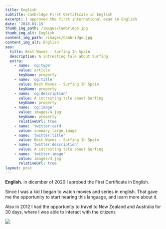 ```yaml
---
title: English
subtitle: Cambridge First Certificate in English
excerpt: I approved the first international exam in English
date: '2018-01-15'
thumb_img_path: /images/Cambridge.jpg
thumb_img_alt: English
content_img_path: /images/Cambridge.jpg
content_img_alt: English
seo:
  title: Best Waves - Surfing In Spain
  description: A intresting tale about Surfing
  extra:
    - name: 'og:type'
      value: article
      keyName: property
    - name: 'og:title'
      value: Best Waves - Surfing In Spain
      keyName: property
    - name: 'og:description'
      value: A intresting tale about Surfing
      keyName: property
    - name: 'og:image'
      value: images/4.jpg
      keyName: property
      relativeUrl: true
    - name: 'twitter:card'
      value: summary_large_image
    - name: 'twitter:title'
      value: Best Waves - Surfing In Spain
    - name: 'twitter:description'
      value: A intresting tale about Surfing
    - name: 'twitter:image'
      value: images/4.jpg
      relativeUrl: true
layout: post
---
```

**English.** in dicember of 2020 I aprobed the First Certificate in English.

Since I was a kid I began to watch movies and series in english. That gave me the opportunity to start hearing this language, and learn more about it.

Also in 2012 I had the opportunity to travel to New Zealand and Australia for 30 days, where I was able to interact with the citizens

![](/images/nz.jpg)

